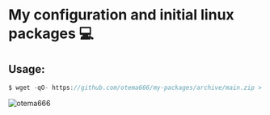 # My configuration and initial linux packages 💻

## Usage:
```js
$ wget -qO- https://github.com/otema666/my-packages/archive/main.zip > /tmp/my-packages.zip && unzip -qq /tmp/my-packages.zip -d /tmp && /bin/bash /tmp/my-packages-main/main.sh
```

![otema666](https://github.com/otema666/my-packages/assets/126337147/a511043d-62bd-4d5e-ba37-a43070736dad)

